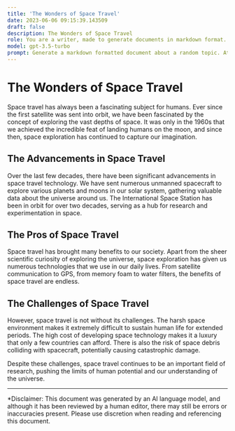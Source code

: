 ```yaml
---
title: 'The Wonders of Space Travel'
date: 2023-06-06 09:15:39.143509
draft: false
description: The Wonders of Space Travel
role: You are a writer, made to generate documents in markdown format. It is very important that all of the documents you generate are in valid markdown format.
model: gpt-3.5-turbo
prompt: Generate a markdown formatted document about a random topic. At the bottom, include a disclaimer explaining that the document was generated by you. The first line of the document should be the title. Make sure that the entire document is in proper markdown format, using a mix of various tags to make the document visually appealing.
---
```


# The Wonders of Space Travel

Space travel has always been a fascinating subject for humans. Ever since the first satellite was sent into orbit, we have been fascinated by the concept of exploring the vast depths of space. It was only in the 1960s that we achieved the incredible feat of landing humans on the moon, and since then, space exploration has continued to capture our imagination.

## The Advancements in Space Travel

Over the last few decades, there have been significant advancements in space travel technology. We have sent numerous unmanned spacecraft to explore various planets and moons in our solar system, gathering valuable data about the universe around us. The International Space Station has been in orbit for over two decades, serving as a hub for research and experimentation in space.

## The Pros of Space Travel

Space travel has brought many benefits to our society. Apart from the sheer scientific curiosity of exploring the universe, space exploration has given us numerous technologies that we use in our daily lives. From satellite communication to GPS, from memory foam to water filters, the benefits of space travel are endless.

## The Challenges of Space Travel

However, space travel is not without its challenges. The harsh space environment makes it extremely difficult to sustain human life for extended periods. The high cost of developing space technology makes it a luxury that only a few countries can afford. There is also the risk of space debris colliding with spacecraft, potentially causing catastrophic damage.

Despite these challenges, space travel continues to be an important field of research, pushing the limits of human potential and our understanding of the universe.

---

*Disclaimer: This document was generated by an AI language model, and although it has been reviewed by a human editor, there may still be errors or inaccuracies present. Please use discretion when reading and referencing this document.